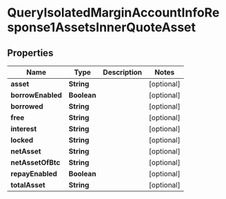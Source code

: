

# QueryIsolatedMarginAccountInfoResponse1AssetsInnerQuoteAsset


## Properties

| Name | Type | Description | Notes |
|------------ | ------------- | ------------- | -------------|
|**asset** | **String** |  |  [optional] |
|**borrowEnabled** | **Boolean** |  |  [optional] |
|**borrowed** | **String** |  |  [optional] |
|**free** | **String** |  |  [optional] |
|**interest** | **String** |  |  [optional] |
|**locked** | **String** |  |  [optional] |
|**netAsset** | **String** |  |  [optional] |
|**netAssetOfBtc** | **String** |  |  [optional] |
|**repayEnabled** | **Boolean** |  |  [optional] |
|**totalAsset** | **String** |  |  [optional] |



